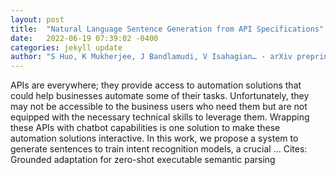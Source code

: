 ```yaml
---
layout: post
title:  "Natural Language Sentence Generation from API Specifications"
date:   2022-06-19 07:39:02 -0400
categories: jekyll update
author: "S Huo, K Mukherjee, J Bandlamudi, V Isahagian… - arXiv preprint arXiv …, 2022"
---
```

APIs are everywhere; they provide access to automation solutions that could help businesses automate some of their tasks. Unfortunately, they may not be accessible to the business users who need them but are not equipped with the necessary technical skills to leverage them. Wrapping these APIs with chatbot capabilities is one solution to make these automation solutions interactive. In this work, we propose a system to generate sentences to train intent recognition models, a crucial …
Cites: ‪Grounded adaptation for zero-shot executable semantic parsing‬  